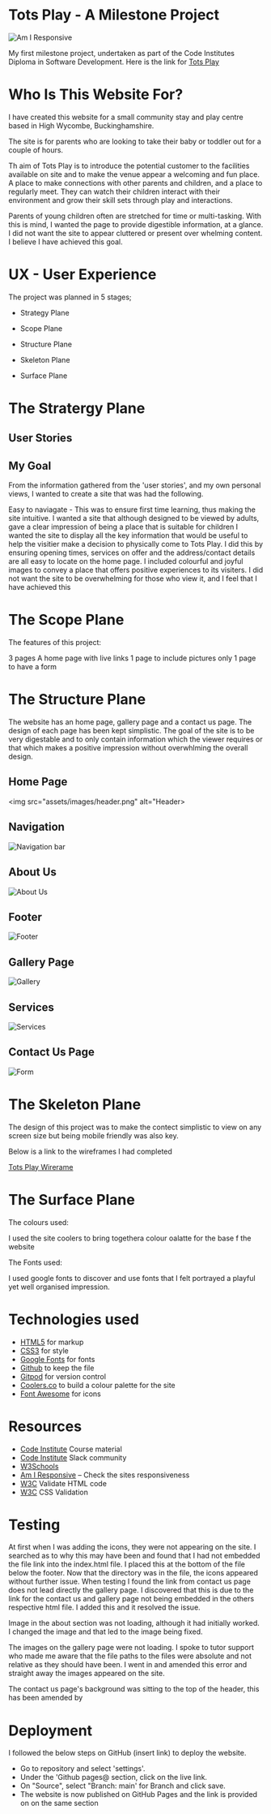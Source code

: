 # Tots Play - A Milestone Project

<img src="assets/images/responsiveimage.png" alt="Am I Responsive">



My first milestone project, undertaken as part of the Code Institutes Diploma in Software Development. 
Here is the link for [Tots Play](https://jessmair.github.io/Tots-Play/index.html) 


# Who Is This Website For?

I have created this website for a small community stay and play centre based in High Wycombe, Buckinghamshire. 

The site is for parents who are looking to take their baby or toddler out for a couple of hours. 

Th aim of Tots Play is to introduce the potential customer to the facilities available on site and to make the venue appear a welcoming and fun place. 
A place to make connections with other parents and children, and a place to regularly meet.
They can watch their children interact with their environment and grow their skill sets through play and interactions. 

Parents of young children often are stretched for time or multi-tasking. With this is mind, I wanted the page to provide digestible information, at a glance. 
I did not want the site to appear cluttered or present over whelming content. I believe I have achieved this goal. 





# UX - User Experience 



The project was planned in 5 stages; 

- Strategy Plane 

- Scope Plane 

- Structure Plane

- Skeleton Plane

- Surface Plane 



# The Stratergy Plane 

## User Stories





## My Goal

From the information gathered from the 'user stories', and my own personal views, I wanted to create a site that was had the following. 

Easy to naviagate - This was to ensure first time learning, thus making the site intuitive.
I wanted a site that although designed to be viewed by adults, gave a clear impression of being a place that is suitable for children
I wanted the site to display all the key information that would be useful to help the visitier make a decision to physically come to Tots Play. 
I did this by ensuring opening times, services on offer and the address/contact details are all easy to locate on the home page. 
I included colourful and joyful images to convey a place that offers positive experiences to its visiters. 
I did not want the site to be overwhelming for those who view it, and I feel that I have achieved this




# The Scope Plane

The features of this project:

3 pages
A home page with live links
1 page to include pictures only 
1 page to have a form 



# The Structure Plane 

The website has an home page, gallery page and a contact us page. The design of each page has been kept simplistic. 
The goal of the site is to be very digestable and to only contain information which the viewer requires or that which makes a positive impression without overwhlming the overall design. 

## Home Page
<img src="assets/images/header.png" alt="Header>




## Navigation
<img src="assets/images/navigationbar.png" alt="Navigation bar">

## About Us
<img src="assets/images/aboutus.png" alt="About Us">


## Footer
<img src="assets/images/footer.png" alt="Footer">



## Gallery Page
<img src="assets/images/gallery.png" alt="Gallery">

## Services

<img src="assets/images/Services.png" alt="Services">


## Contact Us Page 
<img src="assets/images/form.png" alt="Form">



# The Skeleton Plane 

The design of this project was to make the contect simplistic to view on any screen size but being mobile friendly was also key. 

Below is a link to the wireframes I had completed 

[Tots Play Wirerame](assets/images/"wireframetp")





# The Surface Plane 

The colours used:


I used the site coolers to bring togethera colour oalatte for the base f the website 



The Fonts used:

I used google fonts to discover and use fonts that I felt portrayed a playful yet well organised impression. 


# Technologies used
- [HTML5](https://en.wikipedia.org/wiki/HTML) for markup 
- [CSS3](https://en.wikipedia.org/wiki/CSS) for style 
- [Google Fonts](https://fonts.google.com/) for fonts 
- [Github]( https://github.com/) to keep the file 
- [Gitpod]( https://www.gitpod.io/) for version control
- [Coolers.co]( https://coolors.co/) to build a colour palette for the site 
- [Font Awesome](https://fontawesome.com/v5.15/icons) for icons

# Resources
- [Code Institute](https://codeinstitute.net/) Course material
- [Code Institute](https://codeinstitute.net/) Slack community 
- [W3Schools]( https://www.w3schools.com/) 
- [Am I Responsive](http://ami.responsivedesign.is/) – Check the sites responsiveness
- [W3C](https://validator.w3.org/) Validate HTML code
- [W3C]( https://jigsaw.w3.org/css-validator/) CSS Validation 



# Testing
At first when I was adding the icons, they were not appearing on the site. I searched as to why this may have been and found that I had not embedded the file link into the index.html file. I placed this at the bottom of the file below the footer. Now that the directory was in the file, the icons appeared without further issue. 
When testing I found the link from contact us page does not lead directly the gallery page. I discovered that this is due to the link for the contact us and gallery page not being embedded in the others respective html file. I added this and it resolved the issue. 

Image in the about section was not loading, although it had initially worked. I changed the image and that led to the image being fixed. 

The images on the gallery page were not loading. I spoke to tutor support who made me aware that the file paths to the files were absolute and not relative as they should have been. I went in and amended this error and straight away the images appeared on the site. 

The contact us page's background was sitting to the top of the header, this has been amended by 



# Deployment 

I followed the below steps on GitHub (insert link) to deploy the website. 

- Go to repository and select 'settings'. 
- Under the 'Github pages@ section, click on the live link. 
- On "Source", select "Branch: main' for Branch and click save.
- The website is now published on GitHub Pages and the link is provided on on the same section